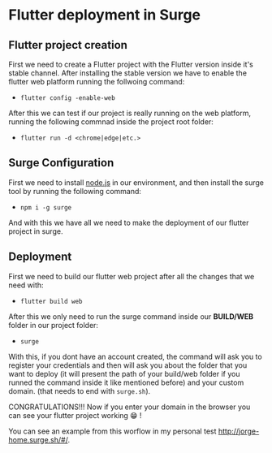 # Flutter deployment in Surge

## Flutter project creation
First we need to create a Flutter project with the Flutter version inside it's stable channel.
After installing the stable version we have to enable the flutter web platform running the follwoing command:
- `flutter config -enable-web`

After this we can test if our project is really running on the web platform, running the following commnad inside the project root folder:
- `flutter run -d <chrome|edge|etc.>`


## Surge Configuration
First we need to install [node.js](https://nodejs.org/en/) in our environment, and then install the surge tool by running the following command:
- `npm i -g surge`

And with this we have all we need to make the deployment of our flutter project in surge.

## Deployment
First we need to build our flutter web project after all the changes that we need with:
- `flutter build web`

After this we only need to run the surge command inside our **BUILD/WEB** folder in our project folder:
- `surge`

With this, if you dont have an account created, the command will ask you to register your credentials and then will ask you about the folder that you want to deploy (it will present the path of your build/web folder if you runned the command inside it like mentioned before) and your custom domain. (that needs to end with ``surge.sh``).

CONGRATULATIONS!!! Now if you enter your domain in the browser you can see your flutter project working 😁 !

You can see an example from this worflow in my personal test http://jorge-home.surge.sh/#/.